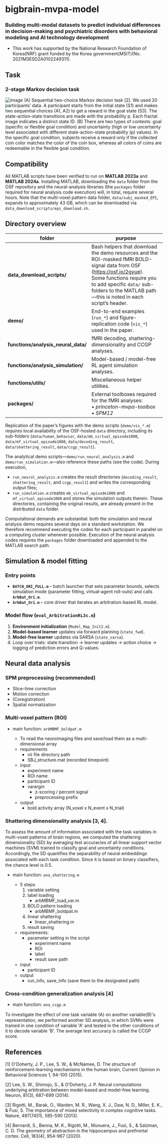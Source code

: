 # bigbrain-mvpa-model
### Building multi-modal datasets to predict individual differences in  decision-making and psychiatric disorders with behavioral modeling and AI technology development
 - This work has supported by the National Research Foundation of Korea(NRF) grant funded by the Korea government(MSIT)(No. 2021M3E5D2A0102249311).



## Task
### 2-stage Markov decision task
![image](https://user-images.githubusercontent.com/31230723/207741819-dc551411-f1b9-4d62-b1ec-241a2b3e94ae.png)
(A) Sequential two-choice Markov decision task [2]. We used 20 participants’ data. A participant starts from the initial state (S1) and makes two sequential choices (A1, A2) to get a reward in the goal state (S3). The state-action-state transitions are made with the probability p. Each fractal image indicates a distinct state ID. (B) There are two types of contexts: goal (specific or flexible goal condition) and uncertainty (high or low uncertainty level associated with different state-action-state probability (p) values). In the specific goal condition, subjects receive a reward only if the collected coin color matches the color of the coin box, whereas all colors of coins are redeemable in the flexible goal condition.



## Compatibility
All MATLAB scripts have been verified to run on **MATLAB 2023a** and **MATLAB 2024a**.
Installing MATLAB, downloading the `data` folder from the OSF repository and the neural-analysis libraries (the `packages` folder required for neural analysis code execution) will, in total, require several hours. Note that the multi-voxel pattern data folder, `data/subj_masked_EPI`, expands to approximately 43 GB, which can be downloaded via `data_download_scripts/epi_download.sh`.



## Directory overview

| folder | purpose |
|--------|---------|
| **data_download_scripts/** | Bash helpers that download the demo resources and the ROI-masked fMRI BOLD-signal data from OSF (<https://osf.io/2gyue>).<br>Some functions require you to add specific `data/` sub-folders to the MATLAB path—this is noted in each script’s header. |
| **demo/** | End-to-end examples (`run_*`) and figure-replication code (`vis_*`) used in the paper. |
| **functions/analysis_neural_data/** | fMRI decoding, shattering-dimensionality and CCGP analyses. |
| **functions/analysis_simulation/** | Model-based / model-free RL agent simulation analyses. |
| **functions/utils/** | Miscellaneous helper utilities. |
| **packages/** | External toolboxes required for the fMRI analyses:<br>  • *princeton-mvpa-toolbox* <br>  • *SPM12* |

Replication of the paper’s figures with the demo scripts (`demo/vis_*.m`) requires local availability of the OSF-hosted `data` directory, including its sub-folders (`data/human_behavior`, `data/mb_virtual_episode1000`, `data/mf_virtual_episode1000`, `data/decoding_result`, `data/shattering_result`, `data/ccgp_result`).

The analytical demo scripts—`demo/run_neural_analysis.m` and `demo/run_simulation.m`—also reference these paths (see the code). During execution,
- `run_neural_analysis.m` creates the result directories (`decoding_result`, `shattering_result`, and `ccgp_result`) and writes the corresponding output files;    
- `run_simulation.m` creates `mb_virtual_episode1000` and `mf_virtual_episode1000` and stores the simulation outputs therein.
These directories, containing the original results, are already present in the distributed `data` folder.

Computational demands are substantial: both the simulation and neural analysis demo requires several days on a standard workstation. We therefore recommend executing the codes for each participant in parallel on a computing cluster whenever possible. Execution of the neural analysis codes requires the `packages` folder downloaded and appended to the MATLAB search path.


## Simulation & model fitting

### Entry points
* **`BATCH_ORI_FULL.m`** – batch launcher that sets parameter bounds, selects simulation mode (parameter fitting, virtual-agent roll-outs) and calls **`ArbBat_Ori.m`**.
* **`ArbBat_Ori.m`** – core driver that iterates an arbitration-based RL model.

### Model flow (`eval_ArbitrationRL3c.m`)
1. **Environment initialization** (`Model_Map_Init2.m`).
2. **Model-based learner** updates via forward planning (`state_fwd`).
3. **Model-free learner** updates via SARSA (`state_sarsa`).
5. Loop over trials: state transition → learner updates → action choice → logging of prediction errors and Q-values.




## Neural data analysis

### SPM preprocessing (recommended)
 - Slice-time correction
 - Motion correction
 - (Coregistration)
 - Spatial normalization

### Multi-voxel pattern (ROI)
* main function: `arbMBMF_boldpat.m`

    - To read the neuroimaging files and save/load them as a multi-dimensional array
    - requirements
        - nii file directory path
        - SBJ_structure.mat (recorded timepoint)
    - input
        - experiment name
        - ROI name
        - participant ID
        - varargin
            - z-scoring / percent signal
            - preprocessing prefix
    - output
        - bold activity array (N_voxel x N_event x N_trial)

### Shattering dimensionality analysis [3, 4]. 
 To assess the amount of information associated with the task variables in multi-voxel patterns of brain regions, we computed the shattering dimensionality (SD) by averaging test accuracies of all linear support vector machines (SVM) trained to classify goal and uncertainty conditions. Accordingly, the SD quantiﬁes the separability of neural embeddings associated with each task condition. Since it is based on binary classiﬁers, the chance level is 0.5.

* main function: `ana_shattering.m`

    - 5 steps
        1. variable setting 
        2. label loading 
            - arbMBMF_load_var.m
        3. BOLD pattern loading 
            - arbMBMF_boldpat.m
        4. linear shattering 
            - linear_shattering.m
        5. result saving
    - requirements: 
        - parameter setting in the script
            - experiment name
            - ROI
            - label
            - result save path
    - input
        - participant ID
    - output
        - run_info, save_info (save them to the designated path)

### Cross-condition generalization analysis [4]

* main function: `ana_ccgp.m`
 
 To investigate the eﬀect of one task variable (A) on another variable(B)'s representation, we performed another SD analysis, in which SVMs were trained in one condition of variable 'A' and tested in the other conditions of it to decode variable 'B'. The average test accuracy is called the CCGP score.



## References
[1] O'Doherty, J. P., Lee, S. W., & McNamee, D. The structure of reinforcement-learning mechanisms in the human brain, Current Opinion in Behavioral Sciences 1, 94-100 (2015).

[2] Lee, S. W., Shimojo, S., & O’Doherty, J. P. Neural computations underlying arbitration between model-based and model-free learning. Neuron, 81(3), 687-699 (2014).

[3] Rigotti, M., Barak, O., Warden, M. R., Wang, X. J., Daw, N. D., Miller, E. K., & Fusi, S. The importance of mixed selectivity in complex cognitive tasks. Nature, 497(7451), 585-590 (2013).

[4] Bernardi, S., Benna, M. K., Rigotti, M., Munuera, J., Fusi, S., & Salzman, C. D. The geometry of abstraction in the hippocampus and prefrontal cortex. Cell, 183(4), 954-967 (2020).


